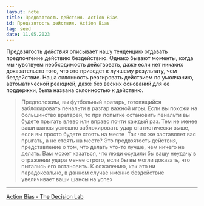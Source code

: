 ```yaml
---
layout: note
title: Предвзятость действия. Action Bias
id: Предвзятость действия. Action Bias
tag: seed
date: 11.05.2023
---
```


Предвзятость _действия_ описывает нашу тенденцию отдавать предпочтение действию бездействию. Однако бывают моменты, когда мы чувствуем необходимость действовать, даже если нет никаких доказательств того, что это приведет к лучшему результату, чем бездействие. Наша склонность реагировать действием по умолчанию, автоматической реакцией, даже без веских оснований для ее поддержки, была названа склонностью к действию.

>Предположим, вы футбольный вратарь, готовящийся заблокировать пенальти в разгар важной игры. Если вы похожи на большинство вратарей, то при попытке остановить пенальти вы будете прыгать влево или вправо почти каждый раз. Тем не менее ваши шансы успешно заблокировать удар статистически выше, если вы просто будете стоять на месте
 Так что же заставляет вас прыгать, а не стоять на месте? Это предвзятость действия, представление о том, что делать что-то лучше, чем ничего не делать. Вам может казаться, что люди осудили бы вашу неудачу в отражении удара менее строго, если бы вы могли доказать, что пытались его остановить. К сожалению, как это ни парадоксально, в данном случае именно бездействие увеличивает ваши шансы на успех



---
[Action Bias - The Decision Lab](https://thedecisionlab.com/biases/action-bias)


